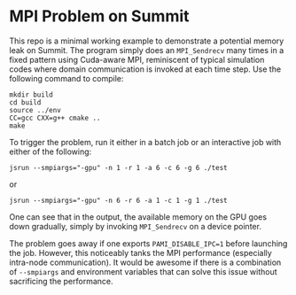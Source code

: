 MPI Problem on Summit
=====================

This repo is a minimal working example to demonstrate a potential memory leak on
Summit. The program simply does an `MPI_Sendrecv` many times in a fixed pattern
using Cuda-aware MPI, reminiscent of typical simulation codes where domain
communication is invoked at each time step. Use the following command to
compile:

    mkdir build
    cd build
    source ../env
    CC=gcc CXX=g++ cmake ..
    make

To trigger the problem, run it either in a batch job or an interactive job with either of the following:

    jsrun --smpiargs="-gpu" -n 1 -r 1 -a 6 -c 6 -g 6 ./test

or

    jsrun --smpiargs="-gpu" -n 6 -r 6 -a 1 -c 1 -g 1 ./test

One can see that in the output, the available memory on the GPU goes down
gradually, simply by invoking `MPI_Sendrecv` on a device pointer.

The problem goes away if one exports `PAMI_DISABLE_IPC=1` before launching the
job. However, this noticeably tanks the MPI performance (especially intra-node
communication). It would be awesome if there is a combination of `--smpiargs`
and environment variables that can solve this issue without sacrificing the
performance.
